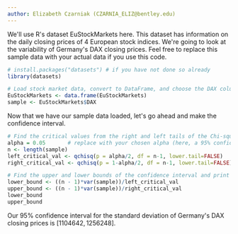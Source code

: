 ```yaml
---
author: Elizabeth Czarniak (CZARNIA_ELIZ@bentley.edu)
---
```


We'll use R's dataset EuStockMarkets here. This dataset has information on the daily closing prices of 4 European stock indices. We're going to look at the variability of Germany's DAX closing prices. Feel free to replace this sample data with your actual data if you use this
code.

```R
# install.packages("datasets") # if you have not done so already
library(datasets)

# Load stock market data, convert to DataFrame, and choose the DAX column.
EuStockMarkets <- data.frame(EuStockMarkets)
sample <- EuStockMarkets$DAX
```

Now that we have our sample data loaded, let's go ahead and make the confidence interval.

```R
# Find the critical values from the right and left tails of the Chi-square distribution
alpha = 0.05       # replace with your chosen alpha (here, a 95% confidence level)
n <- length(sample)
left_critical_val <- qchisq(p = alpha/2, df = n-1, lower.tail=FALSE)
right_critical_val <- qchisq(p = 1-alpha/2, df = n-1, lower.tail=FALSE)

# Find the upper and lower bounds of the confidence interval and print them out
lower_bound <- ((n - 1)*var(sample))/left_critical_val
upper_bound <- ((n - 1)*var(sample))/right_critical_val
lower_bound
upper_bound
```

Our 95% confidence interval for the standard deviation
of Germany's DAX closing prices is $[1104642, 1256248]$.
